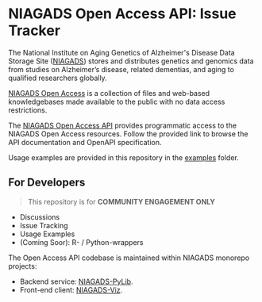 
# NIAGADS Open Access API: Issue Tracker

The National Institute on Aging Genetics of Alzheimer's Disease Data Storage Site ([NIAGADS](https://www.niagads.org/)) stores and distributes genetics and genomics data from studies on Alzheimer’s disease, related dementias, and aging to qualified researchers globally.

[NIAGADS Open Access](https://www.niagads.org/open-access/) is a collection of files and web-based knowledgebases made available to the public with no data access restrictions.

The [NIAGADS Open Access API](https://api.niagads.org) provides programmatic access to the NIAGADS Open Access resources.  Follow the provided link to browse the API documentation and OpenAPI specification.

Usage examples are provided in this repository in the [examples](/examples) folder.

## For Developers

> This repository is for **COMMUNITY ENGAGEMENT ONLY**

* Discussions
* Issue Tracking
* Usage Examples
* (Coming Soor): R- / Python-wrappers

The Open Access API codebase is maintained within NIAGADS monorepo projects:

* Backend service: [NIAGADS-PyLib](https://github.com/NIAGADS/niagads-pylib/tree/160eeab66ba56cb8911e5eef0d0115aa893f8a33/projects/open-access-api).
* Front-end client: [NIAGADS-Viz](https://github.com/NIAGADS/niagads-viz-monorepo/tree/81ef0a3f424bc9c6210325a793cb70b0724c2e98/apps/open-access-api-client).



